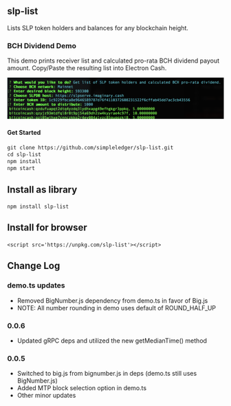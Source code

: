 ## slp-list

Lists SLP token holders and balances for any blockchain height.

### BCH Dividend Demo

This demo prints receiver list and calculated pro-rata BCH dividend payout amount. Copy/Paste the resulting list into Electron Cash.

![demo image](./demo.png)


#### Get Started
```
git clone https://github.com/simpleledger/slp-list.git
cd slp-list
npm install
npm start
```

## Install as library

`npm install slp-list`

## Install for browser

```<script src='https://unpkg.com/slp-list'></script>```

## Change Log

### demo.ts updates
- Removed BigNumber.js dependency from demo.ts in favor of Big.js 
- NOTE: All number rounding in demo uses default of ROUND_HALF_UP

### 0.0.6
- Updated gRPC deps and utilized the new getMedianTime() method

### 0.0.5
- Switched to big.js from bignumber.js in deps (demo.ts still uses BigNumber.js)
- Added MTP block selection option in demo.ts
- Other minor updates
